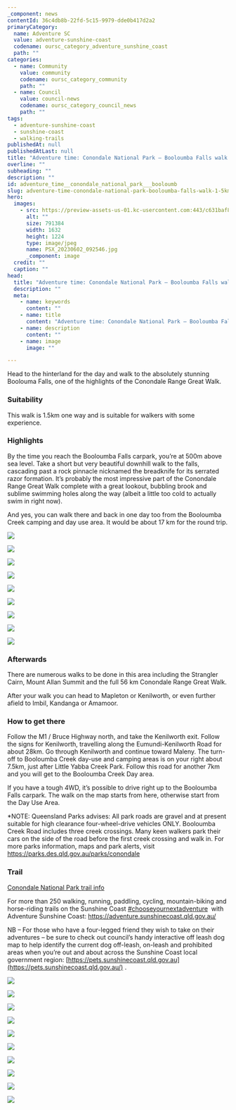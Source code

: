 ```yaml
---
_component: news
contentId: 36c4db8b-22fd-5c15-9979-dde0b417d2a2
primaryCategory:
  name: Adventure SC
  value: adventure-sunshine-coast
  codename: oursc_category_adventure_sunshine_coast
  path: ""
categories:
  - name: Community
    value: community
    codename: oursc_category_community
    path: ""
  - name: Council
    value: council-news
    codename: oursc_category_council_news
    path: ""
tags:
  - adventure-sunshine-coast
  - sunshine-coast
  - walking-trails
publishedAt: null
publishedAtLast: null
title: "Adventure time: Conondale National Park – Booloumba Falls walk (1.5km)"
overline: ""
subheading: ""
description: ""
id: adventure_time__conondale_national_park___booloumb
slug: adventure-time-conondale-national-park-booloumba-falls-walk-1-5km
hero:
  images:
    - src: https://preview-assets-us-01.kc-usercontent.com:443/c631baf8-1b46-001f-580c-d0001b68b4a8/6be3cd35-0c3b-43d2-8b62-5a2c5c8a98f2/PSX_20230602_092546.jpg
      alt: ""
      size: 791384
      width: 1632
      height: 1224
      type: image/jpeg
      name: PSX_20230602_092546.jpg
      _component: image
  credit: ""
  caption: ""
head:
  title: "Adventure time: Conondale National Park – Booloumba Falls walk (1.5km)"
  description: ""
  meta:
    - name: keywords
      content: ""
    - name: title
      content: "Adventure time: Conondale National Park – Booloumba Falls walk (1.5km)"
    - name: description
      content: ""
    - name: image
      image: ""

---
```

Head to the hinterland for the day and walk to the absolutely stunning Boolouma Falls, one of the highlights of the Conondale Range Great Walk.

### Suitability

This walk is 1.5km one way and is suitable for walkers with some experience.

### Highlights

By the time you reach the Booloumba Falls carpark, you’re at 500m above sea level. Take a short but very beautiful downhill walk to the falls, cascading past a rock pinnacle nicknamed the breadknife for its serrated razor formation. It’s probably the most impressive part of the Conondale Range Great Walk complete with a great lookout, bubbling brook and sublime swimming holes along the way (albeit a little too cold to actually swim in right now).

And yes, you can walk there and back in one day too from the Booloumba Creek camping and day use area. It would be about 17 km for the round trip.

![](https://preview-assets-us-01.kc-usercontent.com:443/c631baf8-1b46-001f-580c-d0001b68b4a8/ba40929f-8740-45bf-844f-3d5ca5d62d76/received_5983684390548842.jpeg)

![](https://preview-assets-us-01.kc-usercontent.com:443/c631baf8-1b46-001f-580c-d0001b68b4a8/93824a5e-0796-4567-98af-26cecdfb0a29/received_1204868090132845-768x1024.jpeg)

![](https://preview-assets-us-01.kc-usercontent.com:443/c631baf8-1b46-001f-580c-d0001b68b4a8/9da2af8d-26db-4e22-898c-8410483141ee/received_1015662393143644-768x1024.jpeg)

![](https://preview-assets-us-01.kc-usercontent.com:443/c631baf8-1b46-001f-580c-d0001b68b4a8/39d83f3b-9864-4c62-8546-e7e81d18cc39/PSX_20230602_092123-1024x768.jpg)

![](https://preview-assets-us-01.kc-usercontent.com:443/c631baf8-1b46-001f-580c-d0001b68b4a8/1859f343-0b3d-462c-8868-75ba38f04572/PSX_20230602_092146-1024x768.jpg)

![](https://preview-assets-us-01.kc-usercontent.com:443/c631baf8-1b46-001f-580c-d0001b68b4a8/891ecd06-8bf1-4618-8432-fa73991b4a94/PSX_20230602_092352-1024x768.jpg)

![](https://preview-assets-us-01.kc-usercontent.com:443/c631baf8-1b46-001f-580c-d0001b68b4a8/40659dd3-68c6-4d32-b25b-7c6a93040d12/PSX_20230602_092445-1024x768.jpg)

![](https://preview-assets-us-01.kc-usercontent.com:443/c631baf8-1b46-001f-580c-d0001b68b4a8/8596f20b-cceb-4b7d-9de2-be494d444a9c/PSX_20230602_092601-1024x768.jpg)

![](https://preview-assets-us-01.kc-usercontent.com:443/c631baf8-1b46-001f-580c-d0001b68b4a8/1b5085d0-689c-4526-846c-2a3658de5d68/PSX_20230602_094032-768x1024.jpg)

### Afterwards

There are numerous walks to be done in this area including the Strangler Cairn, Mount Allan Summit and the full 56 km Conondale Range Great Walk.

After your walk you can head to Mapleton or Kenilworth, or even further afield to Imbil, Kandanga or Amamoor.

### How to get there

Follow the M1 / Bruce Highway north, and take the Kenilworth exit. Follow the signs for Kenilworth, travelling along the Eumundi-Kenilworth Road for about 28km. Go through Kenilworth and continue toward Maleny. The turn-off to Booloumba Creek day-use and camping areas is on your right about 7.5km, just after Little Yabba Creek Park. Follow this road for another 7km and you will get to the Booloumba Creek Day area.

If you have a tough 4WD, it’s possible to drive right up to the Booloumba Falls carpark. The walk on the map starts from here, otherwise start from the Day Use Area.

\*NOTE: Queensland Parks advises: All park roads are gravel and at present suitable for high clearance four-wheel-drive vehicles ONLY. Booloumba Creek Road includes three creek crossings. Many keen walkers park their cars on the side of the road before the first creek crossing and walk in. For more parks information, maps and park alerts, visit <https://parks.des.qld.gov.au/parks/conondale>


### Trail

[Conondale National Park trail info](https://adventure.sunshinecoast.qld.gov.au/Home/TrailDetailsView?trailId=42434)


For more than 250 walking, running, paddling, cycling, mountain-biking and horse-riding trails on the Sunshine Coast [#chooseyournextadventure](https://www.facebook.com/hashtag/chooseyournextadventure?__eep__=6&__cft__%5b0%5d=AZVVFwK6vnaJF3hpoIUbXMc3hviYQYyVkeBIn2yfRx4tWGxSvKC3OoW47vQPJRLpJPOVD5jxDcVIO3hl40TZxRm94w0_l1arGpZ1QcVzvk6bi4JkpH9_PTnp_QMSKQYlqigHHV2TUcUh10URKDWwKbGiXh0lyF81B5ebGStYdHa4V_bAYYmqxRDZ0U5jYtVi4nQ&__tn__=*NK-R)
 with Adventure Sunshine Coast: <https://adventure.sunshinecoast.qld.gov.au/>


NB – For those who have a four-legged friend they wish to take on their adventures – be sure to check out council’s handy interactive off leash dog map to help identify the current dog off-leash, on-leash and prohibited areas when you’re out and about across the Sunshine Coast local government region: [https://pets.sunshinecoast.qld.gov.au](https://pets.sunshinecoast.qld.gov.au/)
.

![](https://preview-assets-us-01.kc-usercontent.com:443/c631baf8-1b46-001f-580c-d0001b68b4a8/1af2d74f-e4d1-4f6c-b110-c33778ba58a9/received_600496885504170-768x1024.jpeg)

![](https://preview-assets-us-01.kc-usercontent.com:443/c631baf8-1b46-001f-580c-d0001b68b4a8/67eedd8c-3b95-4f68-a1fa-77c32108e913/received_920472155660395-768x1024.jpeg)

![](https://preview-assets-us-01.kc-usercontent.com:443/c631baf8-1b46-001f-580c-d0001b68b4a8/1856d555-0bac-496c-9a43-a9a491711904/received_1176011773068137-768x1024.jpeg)

![](https://preview-assets-us-01.kc-usercontent.com:443/c631baf8-1b46-001f-580c-d0001b68b4a8/2bd8d111-015b-4927-9e6d-ec4a7939f20c/Capture-1024x777.png)

![](https://preview-assets-us-01.kc-usercontent.com:443/c631baf8-1b46-001f-580c-d0001b68b4a8/f230342b-2fb3-4f0b-bc7a-1bdde26ebcf4/PSX_20230602_092034-1024x768.jpg)

![](https://preview-assets-us-01.kc-usercontent.com:443/c631baf8-1b46-001f-580c-d0001b68b4a8/412f7fde-5be1-4fd0-b113-6a5d9f99541d/PSX_20230602_092208-1024x768.jpg)

![](https://preview-assets-us-01.kc-usercontent.com:443/c631baf8-1b46-001f-580c-d0001b68b4a8/83f0a525-1060-4a08-bb6a-c056d28bcb84/received_241929841783070.jpeg)

![](https://preview-assets-us-01.kc-usercontent.com:443/c631baf8-1b46-001f-580c-d0001b68b4a8/431e0abf-f90d-4ba4-8183-f1973709936e/PSX_20230602_092258-1024x768.jpg)

![](https://preview-assets-us-01.kc-usercontent.com:443/c631baf8-1b46-001f-580c-d0001b68b4a8/1ec1d293-3935-4d76-82ec-4a4633edad6e/PSX_20230602_092431-1024x768.jpg)

![](https://preview-assets-us-01.kc-usercontent.com:443/c631baf8-1b46-001f-580c-d0001b68b4a8/b60f20f3-64e9-4c3f-b27c-901625c89167/received_2340154389478387.jpeg)
